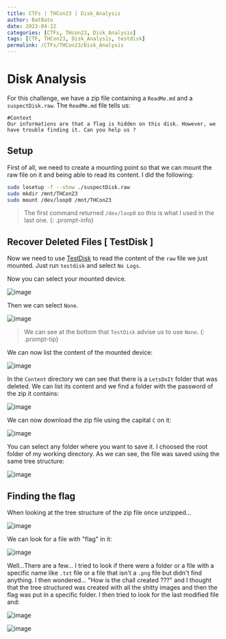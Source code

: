 ```yaml
---
title: CTFs | THCon23 | Disk_Analysis
author: BatBato
date: 2023-04-22
categories: [CTFs, THcon23, Disk_Analysis]
tags: [CTF, THCon23, Disk_Analysis, testdisk]
permalink: /CTFs/THCon23/Disk_Analysis
---
```


# Disk Analysis

For this challenge, we have a zip file containing a ```ReadMe.md``` and a ```suspectDisk.raw```. The ```ReadMe.md``` file tells us:

```
#Context
Our informations are that a flag is hidden on this disk. However, we have trouble finding it. Can you help us ?
```

## Setup

First of all, we need to create a mounting point so that we can mount the raw file on it and being able to read its content. I did the following:

```bash
sudo losetup -f --show ./suspectDisk.raw
sudo mkdir /mnt/THCon23
sudo mount /dev/loop0 /mnt/THCon23
```

> The first command returned ```/dev/loop0``` so this is what I used in the last one.
{: .prompt-info}


## Recover Deleted Files [ TestDisk ]

Now we need to use [TestDisk](https://www.kali.org/tools/testdisk/) to read the content of the ```raw``` file we just mounted. Just run ```testdisk``` and select ```No Logs```.

Now you can select your mounted device.

![image](https://user-images.githubusercontent.com/73934639/233797319-dfcadaed-0c2c-4f65-89f4-75ece6353f3e.png)

Then we can select ```None```.

![image](https://user-images.githubusercontent.com/73934639/233797378-926d6a66-abf1-4341-a594-85698bc48a20.png)

> We can see at the bottom that ```TestDisk``` advise us to use ```None```.
{: .prompt-tip}


We can now list the content of the mounted device:

![image](https://user-images.githubusercontent.com/73934639/233797455-1cd12c37-74c5-45e6-9e93-431dc4ebe6a3.png)

In the ```Content``` directory we can see that there is a ```LetsDoIt``` folder that was deleted. We can list its content and we find a folder with the password of the zip it contains:

![image](https://user-images.githubusercontent.com/73934639/233797507-a76262fb-1723-4197-9f05-37a9a28241e1.png)

We can now download the zip file using the capital ```C``` on it:

![image](https://user-images.githubusercontent.com/73934639/233797549-313062fa-2943-4d0d-a054-1c0779544594.png)

You can select any folder where you want to save it. I choosed the root folder of my working directory.
As we can see, the file was saved using the same tree structure:

![image](https://user-images.githubusercontent.com/73934639/233797639-427581e4-c5c8-414b-978c-fa3ced211ec1.png)

## Finding the flag

When looking at the tree structure of the zip file once unzipped...

![image](https://user-images.githubusercontent.com/73934639/233797754-4752c960-5a74-41dc-a556-b4975ec6d338.png)


We can look for a file with "flag" in it:

![image](https://user-images.githubusercontent.com/73934639/233797805-c1fa6735-c9dc-4925-a08b-d67206542a15.png)


Well...There are a few... I tried to look if there were a folder or a file with a specific name like ```.txt``` file or a file that isn't a ```.png``` file but didn't find anything. I then wondered... "How is the chall created ???" and I thought that the tree structured was created with all the shitty images and then the flag was put in a specific folder. I then tried to look for the last modified file and:

![image](https://user-images.githubusercontent.com/73934639/233797979-87fe9247-2f21-4797-971d-829bdcc910ad.png)


![image](https://user-images.githubusercontent.com/73934639/233797992-f54228c0-82a9-4f06-b2b8-cbc5e38f8c4f.png)

